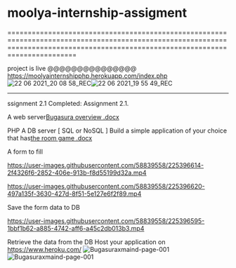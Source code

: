 # moolya-internship-assigment
===================================================================================================================================================================================

project is live @@@@@@@@@@@@@@@   https://moolyainternshipphp.herokuapp.com/index.php
![22 06 2021_20 08 58_REC](https://user-images.githubusercontent.com/58839558/225396669-9348c26d-1ba7-48f8-a0d8-336a71814025.png)![22 06 2021_19 55 49_REC](https://user-images.githubusercontent.com/58839558/225396674-359c360b-1afa-4930-90d8-ca5119d93227.png)


-----------------------------------------------------------------------------------------------------------------------------------------------------------------------------------

ssignment 2.1
Completed: Assignment 2.1. 

A web server[Bugasura overview .docx](https://github.com/siddeshas07/moolya-internship-assigment/files/10983086/Bugasura.overview.docx)

PHP
A DB server [ SQL or NoSQL ]
Build a simple application of your choice that has[the room game .docx](https://github.com/siddeshas07/moolya-internship-assigment/files/10983087/the.room.game.docx)

A form to fill

https://user-images.githubusercontent.com/58839558/225396614-2f4326f6-2852-406e-913b-f8d55199d32a.mp4

https://user-images.githubusercontent.com/58839558/225396620-497a135f-3630-427d-8f51-5e127e6f2f89.mp4




Save the form data to DB

https://user-images.githubusercontent.com/58839558/225396595-1bbf1b62-a885-4742-aff6-a45c2db013b3.mp4


Retrieve the data from the DB
Host your application on https://www.heroku.com/
![Bugasuraxmaind-page-001](https://user-images.githubusercontent.com/58839558/225396418-1dc39c07-d25f-4f73-b565-a2f8b3ed9585.jpg)
![Bugasuraxmaind-page-001](https://user-images.githubusercontent.com/58839558/225396434-bf08ba1a-bf8e-4c24-ae77-a89f86083ef5.jpg)
